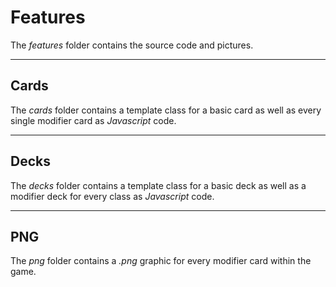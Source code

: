 # Features
The *features* folder contains the source code and pictures.

---

## Cards
The *cards* folder contains a template class for a basic card as well as every single modifier card as *Javascript* code.

---

## Decks
The *decks* folder contains a template class for a basic deck as well as a modifier deck for every class as *Javascript* code.

---

## PNG
The *png* folder contains a *.png* graphic for every modifier card within the game.